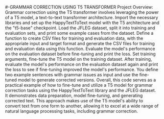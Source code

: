 #-GRAMMAR CORRECTION USING T5 TRANSFORMER
Project Overview:
  Grammar correction using the T5 transformer involves leveraging the power of a T5 model, a text-to-text transformer architecture. Import the necessary libraries and set up the HappyTextToText model with the 
T5 architecture and the "t5-base" checkpoint. Load the JFLEG dataset, split it into training and evaluation sets, and print some example cases from the dataset. Define a function to create CSV files for training 
and evaluation data, with the appropriate input and target format and generate the CSV files for training and evaluation data using this function. 
  Evaluate the model's performance on the evaluation dataset before fine-tuning and print the loss. Set training arguments, fine-tune the T5 model on the training dataset. After training, evaluate the model's 
performance on the evaluation dataset again and print the loss to see if fine-tuning improved the model's performance. You define two example sentences with grammar issues as input and use the fine-tuned model to 
generate corrected versions. 
  Overall, this code serves as a practical example of how to fine-tune and utilize a T5 model for grammar correction tasks using the HappyTextToText library and the JFLEG dataset. It demonstrates data preparation, 
model fine-tuning, and generating corrected text. This approach makes use of the T5 model's ability to convert text from one form to another, allowing it to excel at a wide range of natural language processing 
tasks, including grammar correction.

